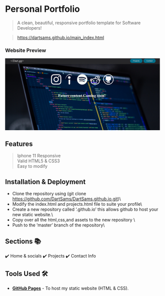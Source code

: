 # Personal Portfolio 
> A clean, beautiful, responsive portfolio template for Software Developers!

> https://dartsams.github.io/main_index.html


### Website Preview
<p> 
    <a href="https://dartsams.github.io/assets/portfolio-website-preview.PNG" target="_blank"><img src="assets/portfolio-website-preview.PNG">
    </a>
</p>


## Features 
> Iphone 11 Responsive\
> Valid HTML5 & CSS3\
> Easy to modify

## Installation & Deployment 
-	Clone the repository using (git clone https://github.com/DartSams/DartSams.github.io.git)\
-	Modify the index.html and projects.html file to suite your profile\
-	Create a new repository called ‘<your-github-username>.github.io’ this allows github to host your new static website.\
-	Copy over all the html,css,and assets to the new repository \
-	Push to the ‘master’ branch of the repository\


## Sections 📚
✔️ Home & socials
✔️ Projects
✔️ Contact Info


## Tools Used 🛠️
* [<b>GitHub Pages</b>](https://create-react-app.dev/docs/deployment/#github-pages) - To host my static website (HTML & CSS).


